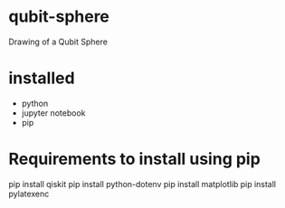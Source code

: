 # qubit-sphere
Drawing of a Qubit Sphere

# installed
- python
- jupyter notebook
- pip

# Requirements to install using pip

pip install qiskit
pip install python-dotenv
pip install matplotlib
pip install pylatexenc
